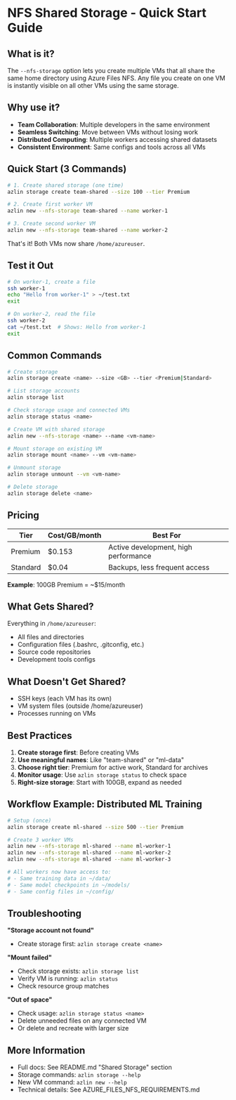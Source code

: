 # NFS Shared Storage - Quick Start Guide

## What is it?

The `--nfs-storage` option lets you create multiple VMs that all share the same home directory using Azure Files NFS. Any file you create on one VM is instantly visible on all other VMs using the same storage.

## Why use it?

- **Team Collaboration**: Multiple developers in the same environment
- **Seamless Switching**: Move between VMs without losing work  
- **Distributed Computing**: Multiple workers accessing shared datasets
- **Consistent Environment**: Same configs and tools across all VMs

## Quick Start (3 Commands)

```bash
# 1. Create shared storage (one time)
azlin storage create team-shared --size 100 --tier Premium

# 2. Create first worker VM
azlin new --nfs-storage team-shared --name worker-1

# 3. Create second worker VM
azlin new --nfs-storage team-shared --name worker-2
```

That's it! Both VMs now share `/home/azureuser`.

## Test it Out

```bash
# On worker-1, create a file
ssh worker-1
echo "Hello from worker-1" > ~/test.txt
exit

# On worker-2, read the file
ssh worker-2
cat ~/test.txt  # Shows: Hello from worker-1
exit
```

## Common Commands

```bash
# Create storage
azlin storage create <name> --size <GB> --tier <Premium|Standard>

# List storage accounts
azlin storage list

# Check storage usage and connected VMs
azlin storage status <name>

# Create VM with shared storage
azlin new --nfs-storage <name> --name <vm-name>

# Mount storage on existing VM
azlin storage mount <name> --vm <vm-name>

# Unmount storage
azlin storage unmount --vm <vm-name>

# Delete storage
azlin storage delete <name>
```

## Pricing

| Tier | Cost/GB/month | Best For |
|------|---------------|----------|
| Premium | $0.153 | Active development, high performance |
| Standard | $0.04 | Backups, less frequent access |

**Example**: 100GB Premium = ~$15/month

## What Gets Shared?

Everything in `/home/azureuser`:
- All files and directories
- Configuration files (.bashrc, .gitconfig, etc.)
- Source code repositories
- Development tools configs

## What Doesn't Get Shared?

- SSH keys (each VM has its own)
- VM system files (outside /home/azureuser)
- Processes running on VMs

## Best Practices

1. **Create storage first**: Before creating VMs
2. **Use meaningful names**: Like "team-shared" or "ml-data"
3. **Choose right tier**: Premium for active work, Standard for archives
4. **Monitor usage**: Use `azlin storage status` to check space
5. **Right-size storage**: Start with 100GB, expand as needed

## Workflow Example: Distributed ML Training

```bash
# Setup (once)
azlin storage create ml-shared --size 500 --tier Premium

# Create 3 worker VMs
azlin new --nfs-storage ml-shared --name ml-worker-1
azlin new --nfs-storage ml-shared --name ml-worker-2  
azlin new --nfs-storage ml-shared --name ml-worker-3

# All workers now have access to:
# - Same training data in ~/data/
# - Same model checkpoints in ~/models/
# - Same config files in ~/config/
```

## Troubleshooting

**"Storage account not found"**
- Create storage first: `azlin storage create <name>`

**"Mount failed"**
- Check storage exists: `azlin storage list`
- Verify VM is running: `azlin status`
- Check resource group matches

**"Out of space"**
- Check usage: `azlin storage status <name>`
- Delete unneeded files on any connected VM
- Or delete and recreate with larger size

## More Information

- Full docs: See README.md "Shared Storage" section
- Storage commands: `azlin storage --help`
- New VM command: `azlin new --help`
- Technical details: See AZURE_FILES_NFS_REQUIREMENTS.md
